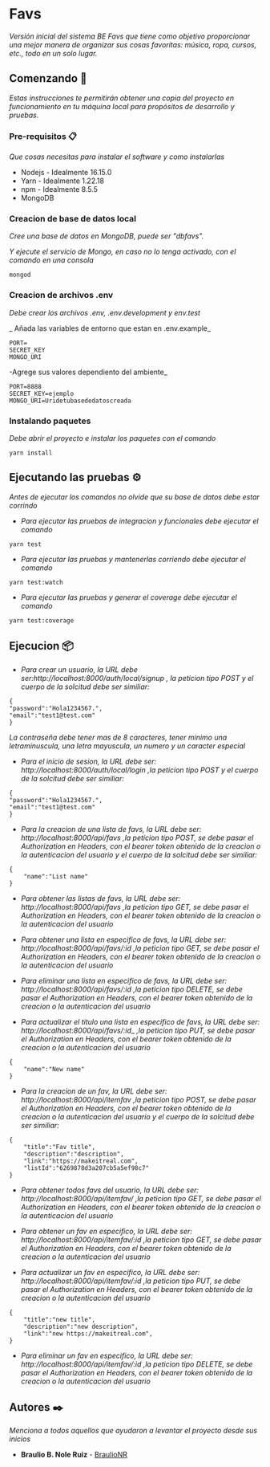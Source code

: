 # Favs

_Versión inicial del sistema BE Favs que tiene como objetivo proporcionar una mejor manera de organizar sus cosas favoritas: música, ropa, cursos, etc., todo en un solo lugar._

## Comenzando 🚀

_Estas instrucciones te permitirán obtener una copia del proyecto en funcionamiento en tu máquina local para propósitos de desarrollo y pruebas._


### Pre-requisitos 📋

_Que cosas necesitas para instalar el software y como instalarlas_

* Nodejs - Idealmente 16.15.0
* Yarn - Idealmente 1.22.18
* npm - Idealmente 8.5.5
* MongoDB 

### Creacion de base de datos local

_Cree una base de datos en MongoDB, puede ser "dbfavs"._

_Y ejecute el servicio de Mongo, en caso no lo tenga activado, con el comando en una consola_
```
mongod
```
### Creacion de archivos .env

_Debe crear los archivos .env, .env.development y env.test_

_ Añada las variables de entorno que estan en .env.example_
```
PORT=
SECRET_KEY
MONGO_URI
```

-Agrege  sus valores dependiento del ambiente_

```
PORT=8888
SECRET_KEY=ejemplo
MONGO_URI=Uridetubasededatoscreada
```
### Instalando paquetes

_Debe abrir el proyecto e instalar los paquetes con  el comando_

```
yarn install
```

## Ejecutando las pruebas ⚙️

_Antes de ejecutar los comandos no olvide que su base de datos debe estar corrindo_
* _Para ejecutar las pruebas de integracion y funcionales debe ejecutar el comando_

```
yarn test
```
* _Para ejecutar las pruebas y mantenerlas corriendo debe ejecutar el comando_

```
yarn test:watch
```
* _Para ejecutar las pruebas y generar el coverage debe ejecutar el comando_

```
yarn test:coverage
```

## Ejecucion 📦

* _Para crear un usuario, la URL debe ser:http://localhost:8000/auth/local/signup_
_, la peticion tipo POST y el cuerpo de la solcitud debe ser similiar:_
```
{
"password":"Hola1234567.",
"email":"test1@test.com"
}
```
_La contraseña debe tener mas de 8 caracteres, tener minimo una letraminuscula, una letra mayuscula, un numero y un caracter especial_


* _Para el inicio de sesion, la URL debe ser: http://localhost:8000/auth/local/login_
_,la peticion tipo POST y el cuerpo de la solcitud debe ser similiar:_
```
{
"password":"Hola1234567.",
"email":"test1@test.com"
}
```

* _Para la creacion de una lista de favs, la URL debe ser:  http://localhost:8000/api/favs_
_,la peticion tipo POST, se debe pasar el Authorization en Headers, con el bearer token obtenido de la creacion o la autenticacion del usuario y el cuerpo de la solcitud debe ser similiar:_
```
{
    "name":"List name"
}
```

* _Para obtener las listas de favs, la URL debe ser:  http://localhost:8000/api/favs_
_,la peticion tipo GET, se debe pasar el Authorization en Headers, con el bearer token obtenido de la creacion o la autenticacion del usuario_

* _Para obtener una lista en especifico de favs, la URL debe ser:  http://localhost:8000/api/favs/:id_
_,la peticion tipo GET, se debe pasar el Authorization en Headers, con el bearer token obtenido de la creacion o la autenticacion del usuario_

* _Para eliminar una lista en especifico de favs, la URL debe ser:  http://localhost:8000/api/favs/:id_
_,la peticion tipo DELETE, se debe pasar el Authorization en Headers, con el bearer token obtenido de la creacion o la autenticacion del usuario_

* _Para actualizar el titulo una lista en especifico de favs, la URL debe ser:  http://localhost:8000/api/favs/:id__
_,la peticion tipo PUT, se debe pasar el Authorization en Headers, con el bearer token obtenido de la creacion o la autenticacion del usuario_
```
{
    "name":"New name"
}
```
* _Para la creacion de un fav, la URL debe ser:   http://localhost:8000/api/itemfav_
_,la peticion tipo POST, se debe pasar el Authorization en Headers, con el bearer token obtenido de la creacion o la autenticacion del usuario y el cuerpo de la solcitud debe ser similiar:_
```
{
    "title":"Fav title",
    "description":"description",
    "link":"https://makeitreal.com",
    "listId":"6269878d3a207cb5a5ef98c7"
}
```
* _Para obtener todos favs del usuario, la URL debe ser:   http://localhost:8000/api/itemfav/_
_,la peticion tipo GET, se debe pasar el Authorization en Headers, con el bearer token obtenido de la creacion o la autenticacion del usuario_

* _Para obtener un fav en especifico, la URL debe ser:   http://localhost:8000/api/itemfav/:id_
_,la peticion tipo GET, se debe pasar el Authorization en Headers, con el bearer token obtenido de la creacion o la autenticacion del usuario_

* _Para actualizar un fav en especifico, la URL debe ser:   http://localhost:8000/api/itemfav/:id_
_,la peticion tipo PUT, se debe pasar el Authorization en Headers, con el bearer token obtenido de la creacion o la autenticacion del usuario_
```
{
    "title":"new title",
    "description":"new description",
    "link":"new https://makeitreal.com",
}
```
* _Para eliminar un fav en especifico, la URL debe ser:   http://localhost:8000/api/itemfav/:id_
_,la peticion tipo DELETE, se debe pasar el Authorization en Headers, con el bearer token obtenido de la creacion o la autenticacion del usuario_

## Autores ✒️

_Menciona a todos aquellos que ayudaron a levantar el proyecto desde sus inicios_

* **Braulio B. Nole Ruiz** - [BraulioNR](https://github.com/BraulioNR)



